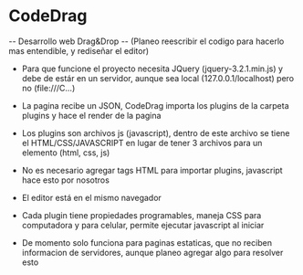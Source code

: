 # CodeDrag

 -- Desarrollo web Drag&amp;Drop -- (Planeo reescribir el codigo para hacerlo mas entendible, y rediseñar el editor)

* Para que funcione el proyecto necesita JQuery (jquery-3.2.1.min.js) y debe de estár en un servidor, aunque sea local (127.0.0.1/localhost) pero no (file:///C...)

* La pagina recibe un JSON, CodeDrag importa los plugins de la carpeta plugins y hace el render de la pagina

* Los plugins son archivos js (javascript), dentro de este archivo se tiene el HTML/CSS/JAVASCRIPT en lugar de tener 3 archivos para un elemento (html, css, js)

* No es necesario agregar tags HTML para importar plugins, javascript hace esto por nosotros

* El editor está en el mismo navegador

* Cada plugin tiene propiedades programables, maneja CSS para computadora y para celular, permite ejecutar javascript al iniciar

* De momento solo funciona para paginas estaticas, que no reciben informacion de servidores, aunque planeo agregar algo para resolver esto
